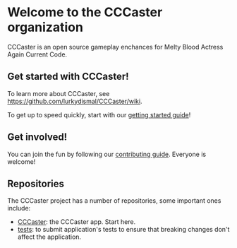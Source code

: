 # Welcome to the CCCaster organization

CCCaster is an open source gameplay enchances for Melty Blood Actress Again Current Code.

## Get started with CCCaster!

To learn more about CCCaster, see <https://github.com/lurkydismal/CCCaster/wiki>.

To get up to speed quickly, start with our [getting started guide](https://github.com/lurkydismal/CCCaster/wiki/get-started)!

## Get involved!

You can join the fun by following our [contributing guide](https://github.com/lurkydismal/CCCaster/blob/master/CONTRIBUTING.md). Everyone is welcome!

## Repositories

The CCCaster project has a number of repositories, some important ones include:

<!-- alphabetical -->
* [CCCaster](https://github.com/lurkydismal/CCCaster): the CCCaster app. Start here.
* [tests](https://github.com/lurkydismal/CCCaster/tree/main/tests): to submit application's tests to ensure that breaking changes don't affect the application.
